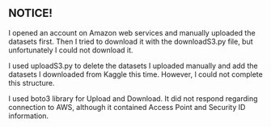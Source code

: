 ## NOTICE!

I opened an account on Amazon web services and manually uploaded the datasets first. Then I tried to download it with
the downloadS3.py file, but unfortunately I could not download it.

I used uploadS3.py to delete the datasets I uploaded manually and add the datasets I downloaded from Kaggle this time.
However, I could not complete this structure.

I used boto3 library for Upload and Download. It did not respond regarding connection to AWS, although it contained
Access Point and Security ID information. 